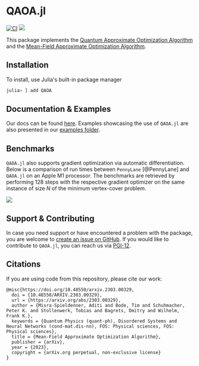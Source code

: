 # QAOA.jl

[![CI](https://github.com/FZJ-PGI-12/QAOA.jl/workflows/CI/badge.svg)](https://github.com/FZJ-PGI-12/QAOA.jl/actions?query=workflow%3ACI)
[![](https://img.shields.io/badge/docs-dev-blue.svg)](https://fzj-pgi-12.github.io/QAOA.jl/dev/)

This package implements the [Quantum Approximate Optimization Algorithm](https://arxiv.org/abs/1411.4028) and the [Mean-Field Approximate Optimization Algorithm](https://arxiv.org/abs/2303.00329).

## Installation

To install, use Julia's built-in package manager

```julia
julia> ] add QAOA
```

## Documentation & Examples

Our docs can be found [here](https://fzj-pgi-12.github.io/QAOA.jl/dev/). Examples showcasing the use of `QAOA.jl` are also presented in our [examples folder](https://github.com/FZJ-PGI-12/QAOA.jl/tree/master/notebooks).

## Benchmarks

`QAOA.jl` also supports gradient optimization via automatic differentiation. Below is a comparison of run times between `PennyLane` [@PennyLane] and `QAOA.jl` on an Apple M1 processor. The benchmarks are retrieved by performing 128 steps with the respective gradient optimizer on the same instance of size $N$ of the minimum vertex-cover problem.

<img src="https://raw.githubusercontent.com/FZJ-PGI-12/QAOA.jl/master/assets/benchmarks.png" align="middle"/>


## Support & Contributing

In case you need support or have encountered a problem with the package, you are welcome to [create an issue on GitHub](https://github.com/FZJ-PGI-12/QAOA.jl/issues). If you would like to contribute to `QAOA.jl`, you can reach us via [PGI-12](https://www.fz-juelich.de/en/pgi/pgi-12).


## Citations

If you are using code from this repository, please cite our work:
```
@misc{https://doi.org/10.48550/arxiv.2303.00329,
  doi = {10.48550/ARXIV.2303.00329},
  url = {https://arxiv.org/abs/2303.00329},
  author = {Misra-Spieldenner, Aditi and Bode, Tim and Schuhmacher, Peter K. and Stollenwerk, Tobias and Bagrets, Dmitry and Wilhelm, Frank K.},
  keywords = {Quantum Physics (quant-ph), Disordered Systems and Neural Networks (cond-mat.dis-nn), FOS: Physical sciences, FOS: Physical sciences},
  title = {Mean-Field Approximate Optimization Algorithm},
  publisher = {arXiv},
  year = {2023},
  copyright = {arXiv.org perpetual, non-exclusive license}
}
```

